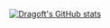 [![Dragoft's GitHub stats](https://github-readme-stats.vercel.app/api?username=Dragoft&show_icons=true&theme=dracula)](https://github.com/anuraghazra/github-readme-stats)
